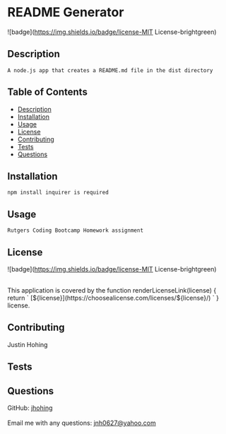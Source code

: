 # README Generator

  
  ![badge](https://img.shields.io/badge/license-MIT License-brightgreen)
   <br />

  ## Description
    A node.js app that creates a README.md file in the dist directory

  ## Table of Contents
  - [Description](#description)
  - [Installation](#installation)
  - [Usage](#usage)
  - [License](#license)
  - [Contributing](#contributing)
  - [Tests](#tests)
  - [Questions](#questions)

  ## Installation
    npm install inquirer is required

  ## Usage
    Rutgers Coding Bootcamp Homework assignment

  ## License
  
  
  ![badge](https://img.shields.io/badge/license-MIT License-brightgreen)
  
  <br />
  This application is covered by the function renderLicenseLink(license) {
  return `
  [${license}](https://choosealicense.com/licenses/${license}/)
  `
} license.
  

  ## Contributing
  Justin Hohing

  ## Tests
  

  ## Questions
  GitHub: [jhohing](https://github.com/jhohing) <br />
  <br />
  Email me with any questions: jnh0627@yahoo.com
